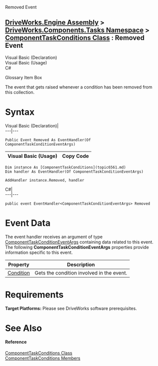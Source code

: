 Removed Event   
  
[DriveWorks.Engine Assembly](topic2156.md) > [DriveWorks.Components.Tasks Namespace](topic6391.md) > [ComponentTaskConditions Class](topic6561.md) : Removed Event  
---  
  
Visual Basic (Declaration)    
Visual Basic (Usage)    
C# 

Glossary Item Box

The event that gets raised whenever a condition has been removed from this collection. 

# Syntax

Visual Basic (Declaration)|   
---|---  
      
    
    Public Event Removed As EventHandler(Of ComponentTaskConditionEventArgs)  
  
Visual Basic (Usage)| Copy Code  
---|---  
      
    
    Dim instance As [ComponentTaskConditions](topic6561.md)
    Dim handler As EventHandler(Of ComponentTaskConditionEventArgs)
     
    AddHandler instance.Removed, handler  
  
C#|   
---|---  
      
    
    public event EventHandler<ComponentTaskConditionEventArgs> Removed  
  
# Event Data

The event handler receives an argument of type [ComponentTaskConditionEventArgs](topic6529.md) containing data related to this event. The following **ComponentTaskConditionEventArgs** properties provide information specific to this event.

Property| Description  
---|---  
[Condition](topic6535.md)| Gets the condition involved in the event.   
  
# Requirements

**Target Platforms:** Please see DriveWorks software prerequisites.

# See Also

#### Reference

[ComponentTaskConditions Class](topic6561.md)   
[ComponentTaskConditions Members](topic6562.md)


